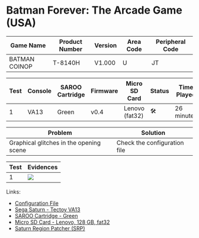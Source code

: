 # Batman Forever: The Arcade Game (USA)

| Game Name     | Product Number | Version | Area Code | Peripheral Code |
| ------------- | -------------- | ------- | --------- | --------------- |
| BATMAN COINOP | T-8140H        | V1.000  | U         | JT              |

| Test | Console | SAROO Cartridge | Firmware | Micro SD Card  | Status              | Time Played |
| ---- | ------- | --------------- | -------- | -------------- | ------------------- | ----------- |
| 1    | VA13    | Green           | v0.4     | Lenovo (fat32) | :hammer_and_wrench: | 26 minutes  |

| Problem                                 | Solution                     |
| --------------------------------------- | ---------------------------- |
| Graphical glitches in the opening scene | Check the configuration file |

| Test | Evidences                                                                                        |
| ---- | ------------------------------------------------------------------------------------------------ |
| 1    | [![](https://img.youtube.com/vi/er04oyAxO3M/0.jpg)](https://www.youtube.com/watch?v=er04oyAxO3M) |

Links:

- [Configuration File](https://github.com/williamdsw/saroo-configuration-list/blob/master/Regions/Retails/USA/T-8140H/README.md)
- [Sega Saturn - Tectoy VA13](../../../../Info/Consoles/VA13/README.md)
- [SAROO Cartridge - Green](../../../../Info/Cartridges/RetroGameParadiseStore/1.32F/README.md)
- [Micro SD Card - Lenovo, 128 GB, fat32](../../../../Info/SdCards/Lenovo/128GB/fat32/README.md)
- [Saturn Region Patcher (SRP)](https://segaxtreme.net/resources/saturn-region-patcher.81/download)
